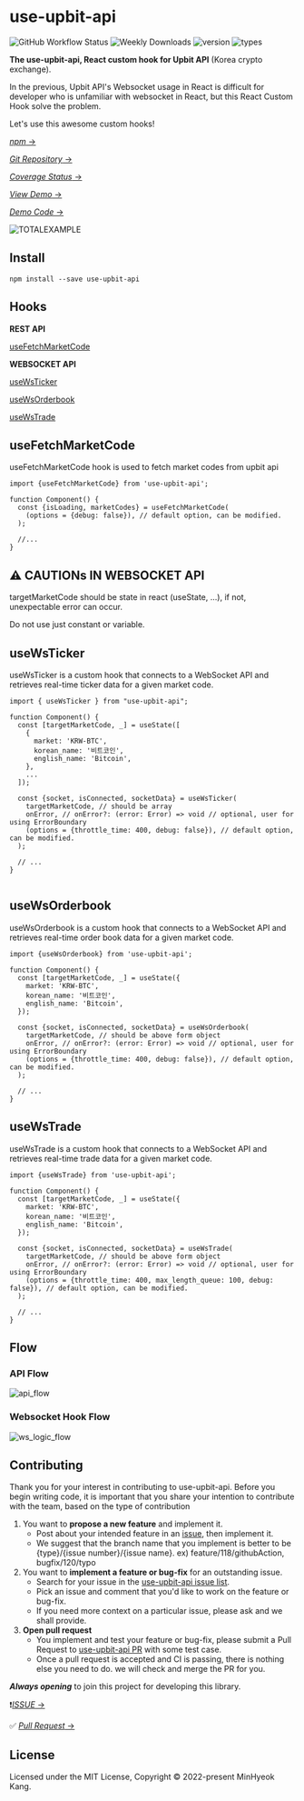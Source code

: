 # use-upbit-api

![GitHub Workflow Status](https://img.shields.io/github/actions/workflow/status/devKangMinHyeok/use-upbit-api/ci.yml?style=plastic)
![Weekly Downloads](https://img.shields.io/npm/dw/use-upbit-api?style=plastic)
![version](https://img.shields.io/npm/v/use-upbit-api?style=plastic)
![types](https://img.shields.io/npm/types/use-upbit-api?style=plastic)

**The use-upbit-api, React custom hook for Upbit API** (Korea crypto exchange).

In the previous, Upbit API's Websocket usage in React is difficult for developer who is unfamiliar with websocket in React, but this React Custom Hook solve the problem.

Let's use this awesome custom hooks!

[_npm_ &rarr;](https://www.npmjs.com/package/use-upbit-api)

[_Git Repository_ &rarr;](https://github.com/devKangMinHyeok/use-upbit-api)

[_Coverage Status_ &rarr;](https://devkangminhyeok.github.io/use-upbit-api/)

[_View Demo_ &rarr;](https://devkangminhyeok.github.io/React-Upbit-API-Example/total-example)

[_Demo Code_ &rarr;](https://github.com/devKangMinHyeok/React-Upbit-API-Example)

![TOTALEXAMPLE](https://user-images.githubusercontent.com/44657722/183570075-cb54905c-a57c-44a6-96c3-3d66dccef054.gif)

## Install

    npm install --save use-upbit-api

## Hooks

**REST API**

[useFetchMarketCode](#usefetchmarketcode)

**WEBSOCKET API**

[useWsTicker](#usewsticker)

[useWsOrderbook](#usewsorderbook)

[useWsTrade](#usewstrade)

## useFetchMarketCode

useFetchMarketCode hook is used to fetch market codes from upbit api

```tsx
import {useFetchMarketCode} from 'use-upbit-api';

function Component() {
  const {isLoading, marketCodes} = useFetchMarketCode(
    (options = {debug: false}), // default option, can be modified.
  );

  //...
}
```

## ⚠️ CAUTIONs IN WEBSOCKET API

targetMarketCode should be state in react (useState, ...), if not, unexpectable error can occur.

Do not use just constant or variable.

## useWsTicker

useWsTicker is a custom hook that connects to a WebSocket API and retrieves real-time ticker data for a given market code.

```tsx
import { useWsTicker } from "use-upbit-api";

function Component() {
  const [targetMarketCode, _] = useState([
    {
      market: 'KRW-BTC',
      korean_name: '비트코인',
      english_name: 'Bitcoin',
    },
    ...
  ]);

  const {socket, isConnected, socketData} = useWsTicker(
    targetMarketCode, // should be array
    onError, // onError?: (error: Error) => void // optional, user for using ErrorBoundary
    (options = {throttle_time: 400, debug: false}), // default option, can be modified.
  );

  // ...
}


```

## useWsOrderbook

useWsOrderbook is a custom hook that connects to a WebSocket API and retrieves real-time order book data for a given market code.

```tsx
import {useWsOrderbook} from 'use-upbit-api';

function Component() {
  const [targetMarketCode, _] = useState({
    market: 'KRW-BTC',
    korean_name: '비트코인',
    english_name: 'Bitcoin',
  });

  const {socket, isConnected, socketData} = useWsOrderbook(
    targetMarketCode, // should be above form object
    onError, // onError?: (error: Error) => void // optional, user for using ErrorBoundary
    (options = {throttle_time: 400, debug: false}), // default option, can be modified.
  );

  // ...
}
```

## useWsTrade

useWsTrade is a custom hook that connects to a WebSocket API
and retrieves real-time trade data for a given market code.

```tsx
import {useWsTrade} from 'use-upbit-api';

function Component() {
  const [targetMarketCode, _] = useState({
    market: 'KRW-BTC',
    korean_name: '비트코인',
    english_name: 'Bitcoin',
  });

  const {socket, isConnected, socketData} = useWsTrade(
    targetMarketCode, // should be above form object
    onError, // onError?: (error: Error) => void // optional, user for using ErrorBoundary
    (options = {throttle_time: 400, max_length_queue: 100, debug: false}), // default option, can be modified.
  );

  // ...
}
```

## Flow

### API Flow
![api_flow](https://user-images.githubusercontent.com/44657722/232290272-75ff747a-0b96-4a12-b85b-1a8b57247f9e.png)

### Websocket Hook Flow
![ws_logic_flow](https://user-images.githubusercontent.com/44657722/232290395-31fef232-fdb7-4e0b-91ce-01693a68cb7f.png)


## Contributing

Thank you for your interest in contributing to use-upbit-api. Before you begin writing code, it is important that you share your intention to contribute with the team, based on the type of contribution

1. You want to **propose a new feature** and implement it.
   - Post about your intended feature in an [issue](https://github.com/devKangMinHyeok/use-upbit-api/issues), then implement it.
   - We suggest that the branch name that you implement is better to be {type}/{issue number}/{issue name}. ex) feature/118/githubAction, bugfix/120/typo
2. You want to **implement a feature or bug-fix** for an outstanding issue.
   - Search for your issue in the [use-upbit-api issue list](https://github.com/devKangMinHyeok/use-upbit-api/issues).
   - Pick an issue and comment that you'd like to work on the feature or bug-fix.
   - If you need more context on a particular issue, please ask and we shall provide.
3. **Open pull request**
   - You implement and test your feature or bug-fix, please submit a Pull Request to [use-upbit-api PR](https://github.com/devKangMinHyeok/use-upbit-api/pulls) with some test case.
   - Once a pull request is accepted and CI is passing, there is nothing else you need to do. we will check and merge the PR for you.

**_Always opening_** to join this project for developing this library.

❗️[_ISSUE_ &rarr;](https://github.com/devKangMinHyeok/use-upbit-api/issues)

✅ [_Pull Request_ &rarr;](https://github.com/devKangMinHyeok/use-upbit-api/pulls)

## License

Licensed under the MIT License, Copyright © 2022-present MinHyeok Kang.
